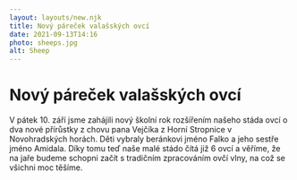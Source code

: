 ```yaml
---
layout: layouts/new.njk
title: Nový páreček valašských ovcí
date: 2021-09-13T14:16
photo: sheeps.jpg
alt: Sheep
---
```


# Nový páreček valašských ovcí

V pátek 10. září jsme zahájili nový školní rok rozšířením našeho stáda ovcí o dva nové přírůstky z chovu pana Vejčíka z Horní Stropnice v Novohradských horách. Děti vybraly beránkovi jméno Falko a jeho sestře jméno Amidala. Díky tomu teď naše malé stádo čítá již 6 ovcí a věříme, že na jaře budeme schopni začít s tradičním zpracováním ovčí vlny, na což se všichni moc těšíme.



